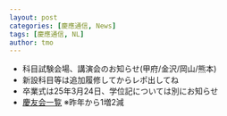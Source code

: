 ```yaml
---
layout: post
categories: [慶應通信, News]
tags: [慶應通信, NL]
author: tmo
---
```

* 科目試験会場、講演会のお知らせ(甲府/金沢/岡山/熊本)
* 新設科目等は追加履修してからレポ出してね
* 卒業式は25年3月24日、学位記については別にお知らせ
* [慶友会一覧](https://web.archive.org/web/20150217183348/http://www.tsushin.keio.ac.jp:80/about/keiyukai.html)
  ※昨年から1増2減